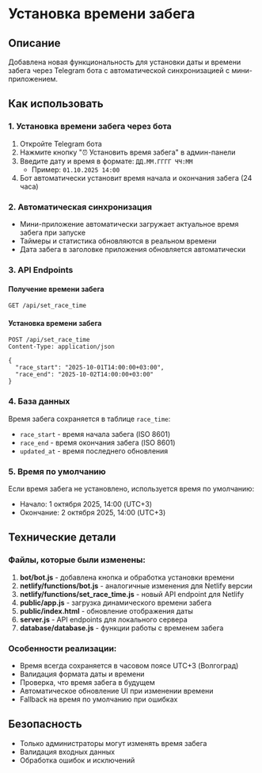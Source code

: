 # Установка времени забега

## Описание

Добавлена новая функциональность для установки даты и времени забега через Telegram бота с автоматической синхронизацией с мини-приложением.

## Как использовать

### 1. Установка времени забега через бота

1. Откройте Telegram бота
2. Нажмите кнопку "⏰ Установить время забега" в админ-панели
3. Введите дату и время в формате: `ДД.ММ.ГГГГ ЧЧ:ММ`
   - Пример: `01.10.2025 14:00`
4. Бот автоматически установит время начала и окончания забега (24 часа)

### 2. Автоматическая синхронизация

- Мини-приложение автоматически загружает актуальное время забега при запуске
- Таймеры и статистика обновляются в реальном времени
- Дата забега в заголовке приложения обновляется автоматически

### 3. API Endpoints

#### Получение времени забега
```
GET /api/set_race_time
```

#### Установка времени забега
```
POST /api/set_race_time
Content-Type: application/json

{
  "race_start": "2025-10-01T14:00:00+03:00",
  "race_end": "2025-10-02T14:00:00+03:00"
}
```

### 4. База данных

Время забега сохраняется в таблице `race_time`:
- `race_start` - время начала забега (ISO 8601)
- `race_end` - время окончания забега (ISO 8601)
- `updated_at` - время последнего обновления

### 5. Время по умолчанию

Если время забега не установлено, используется время по умолчанию:
- Начало: 1 октября 2025, 14:00 (UTC+3)
- Окончание: 2 октября 2025, 14:00 (UTC+3)

## Технические детали

### Файлы, которые были изменены:

1. **bot/bot.js** - добавлена кнопка и обработка установки времени
2. **netlify/functions/bot.js** - аналогичные изменения для Netlify версии
3. **netlify/functions/set_race_time.js** - новый API endpoint для Netlify
4. **public/app.js** - загрузка динамического времени забега
5. **public/index.html** - обновление отображения даты
6. **server.js** - API endpoints для локального сервера
7. **database/database.js** - функции работы с временем забега

### Особенности реализации:

- Время всегда сохраняется в часовом поясе UTC+3 (Волгоград)
- Валидация формата даты и времени
- Проверка, что время забега в будущем
- Автоматическое обновление UI при изменении времени
- Fallback на время по умолчанию при ошибках

## Безопасность

- Только администраторы могут изменять время забега
- Валидация входных данных
- Обработка ошибок и исключений
